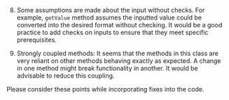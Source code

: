 

8. Some assumptions are made about the input without checks. For example, `getValue` method assumes the inputted value could be converted into the desired format without checking. It would be a good practice to add checks on inputs to ensure that they meet specific prerequisites.

10. Strongly coupled methods: It seems that the methods in this class are very reliant on other methods behaving exactly as expected. A change in one method might break functionality in another. It would be advisable to reduce this coupling.

Please consider these points while incorporating fixes into the code.